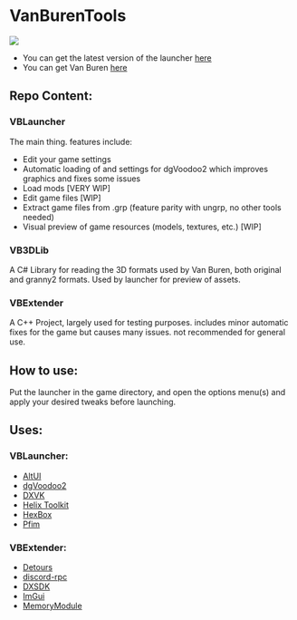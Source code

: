 # VanBurenTools
[![](dyna-badge.vercel.app/api/discord-badge?guild=470671750087180289)](https://discord.gg/tzF3YFu)
- You can get the latest version of the launcher [here](https://github.com/kran27/VanBurenLauncher/raw/main/VBLauncher/bin/Release/VBLauncher.exe)
- You can get Van Buren [here](https://archive.org/details/f3demo)

## Repo Content:
### VBLauncher
The main thing. features include:
- Edit your game settings
- Automatic loading of and settings for dgVoodoo2 which improves graphics and fixes some issues
- Load mods [VERY WIP]
- Edit game files [WIP]
- Extract game files from .grp (feature parity with ungrp, no other tools needed)
- Visual preview of game resources (models, textures, etc.) [WIP]
### VB3DLib
A C# Library for reading the 3D formats used by Van Buren, both original and granny2 formats. Used by launcher for preview of assets.
### VBExtender
A C++ Project, largely used for testing purposes. includes minor automatic fixes for the game but causes many issues. not recommended for general use.

## How to use:
Put the launcher in the game directory, and open the options menu(s) and apply your desired tweaks before launching.
## Uses:
### VBLauncher:
- [AltUI](https://github.com/kran27/AltUI)
- [dgVoodoo2](http://dege.fw.hu)
- [DXVK](https://github.com/doitsujin/dxvk)
- [Helix Toolkit](https://github.com/helix-toolkit/helix-toolkit)
- [HexBox](https://sourceforge.net/projects/hexbox/)
- [Pfim](https://github.com/nickbabcock/Pfim)
### VBExtender:
- [Detours](https://github.com/microsoft/Detours)
- [discord-rpc](https://github.com/discord/discord-rpc)
- [DXSDK](https://www.microsoft.com/en-ca/download/details.aspx?id=6812)
- [ImGui](https://github.com/ocornut/imgui)
- [MemoryModule](https://github.com/fancycode/MemoryModule)
